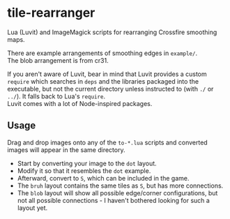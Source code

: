 # tile-rearranger

Lua (Luvit) and ImageMagick scripts for rearranging Crossfire smoothing maps.

There are example arrangements of smoothing edges in `example/`.  
The blob arrangement is from cr31.

If you aren't aware of Luvit, bear in mind that Luvit provides a custom `require` which searches in `deps` and the libraries packaged into the executable, but not the current directory unless instructed to (with `./` or `../`). It falls back to Lua's `require`.  
Luvit comes with a lot of Node-inspired packages.

## Usage

Drag and drop images onto any of the `to-*.lua` scripts and converted images will appear in the same directory.

* Start by converting your image to the `dot` layout.
* Modify it so that it resembles the `dot` example.
* Afterward, convert to `S`, which can be included in the game.
* The `bruh` layout contains the same tiles as `S`, but has more connections.
* The `blob` layout will show all possible edge/corner configurations, but not all possible connections - I haven't bothered looking for such a layout yet.

